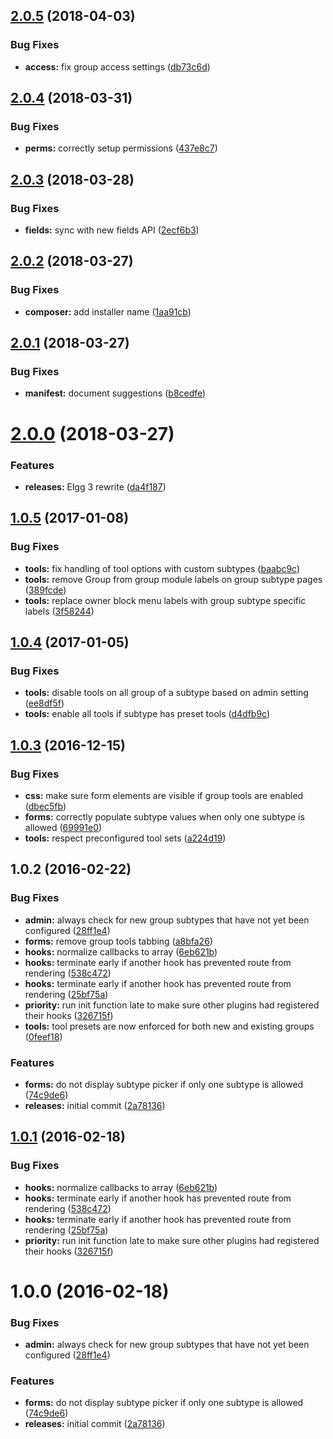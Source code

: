<a name="2.0.5"></a>
## [2.0.5](https://github.com/hypeJunctionPro/Elgg3-hypeGroups/compare/2.0.4...2.0.5) (2018-04-03)


### Bug Fixes

* **access:** fix group access settings ([db73c6d](https://github.com/hypeJunctionPro/Elgg3-hypeGroups/commit/db73c6d))



<a name="2.0.4"></a>
## [2.0.4](https://github.com/hypeJunctionPro/Elgg3-hypeGroups/compare/2.0.3...2.0.4) (2018-03-31)


### Bug Fixes

* **perms:** correctly setup permissions ([437e8c7](https://github.com/hypeJunctionPro/Elgg3-hypeGroups/commit/437e8c7))



<a name="2.0.3"></a>
## [2.0.3](https://github.com/hypeJunctionPro/Elgg3-hypeGroups/compare/2.0.2...2.0.3) (2018-03-28)


### Bug Fixes

* **fields:** sync with new fields API ([2ecf6b3](https://github.com/hypeJunctionPro/Elgg3-hypeGroups/commit/2ecf6b3))



<a name="2.0.2"></a>
## [2.0.2](https://github.com/hypeJunctionPro/Elgg3-hypeGroups/compare/2.0.1...2.0.2) (2018-03-27)


### Bug Fixes

* **composer:** add installer name ([1aa91cb](https://github.com/hypeJunctionPro/Elgg3-hypeGroups/commit/1aa91cb))



<a name="2.0.1"></a>
## [2.0.1](https://github.com/hypeJunctionPro/Elgg3-hypeGroups/compare/2.0.0...2.0.1) (2018-03-27)


### Bug Fixes

* **manifest:** document suggestions ([b8cedfe](https://github.com/hypeJunctionPro/Elgg3-hypeGroups/commit/b8cedfe))



<a name="2.0.0"></a>
# [2.0.0](https://github.com/hypeJunctionPro/Elgg3-hypeGroups/compare/1.0.5...2.0.0) (2018-03-27)


### Features

* **releases:** Elgg 3 rewrite ([da4f187](https://github.com/hypeJunctionPro/Elgg3-hypeGroups/commit/da4f187))



<a name="1.0.5"></a>
## [1.0.5](https://github.com/hypeJunction/Elgg-group_subtypes/compare/1.0.4...v1.0.5) (2017-01-08)


### Bug Fixes

* **tools:** fix handling of tool options with custom subtypes ([baabc9c](https://github.com/hypeJunction/Elgg-group_subtypes/commit/baabc9c))
* **tools:** remove Group from group module labels on group subtype pages ([389fcde](https://github.com/hypeJunction/Elgg-group_subtypes/commit/389fcde))
* **tools:** replace owner block menu labels with group subtype specific labels ([3f58244](https://github.com/hypeJunction/Elgg-group_subtypes/commit/3f58244))



<a name="1.0.4"></a>
## [1.0.4](https://github.com/hypeJunction/Elgg-group_subtypes/compare/1.0.3...v1.0.4) (2017-01-05)


### Bug Fixes

* **tools:** disable tools on all group of a subtype based on admin setting ([ee8df5f](https://github.com/hypeJunction/Elgg-group_subtypes/commit/ee8df5f))
* **tools:** enable all tools if subtype has preset tools ([d4dfb9c](https://github.com/hypeJunction/Elgg-group_subtypes/commit/d4dfb9c))



<a name="1.0.3"></a>
## [1.0.3](https://github.com/hypeJunction/Elgg-group_subtypes/compare/1.0.2...v1.0.3) (2016-12-15)


### Bug Fixes

* **css:** make sure form elements are visible if group tools are enabled ([dbec5fb](https://github.com/hypeJunction/Elgg-group_subtypes/commit/dbec5fb))
* **forms:** correctly populate subtype values when only one subtype is allowed ([69991e0](https://github.com/hypeJunction/Elgg-group_subtypes/commit/69991e0))
* **tools:** respect preconfigured tool sets ([a224d19](https://github.com/hypeJunction/Elgg-group_subtypes/commit/a224d19))



<a name="1.0.2"></a>
## 1.0.2 (2016-02-22)


### Bug Fixes

* **admin:** always check for new group subtypes that have not yet been configured ([28ff1e4](https://github.com/hypeJunction/Elgg-group_subtypes/commit/28ff1e4))
* **forms:** remove group tools tabbing ([a8bfa26](https://github.com/hypeJunction/Elgg-group_subtypes/commit/a8bfa26))
* **hooks:** normalize callbacks to array ([6eb621b](https://github.com/hypeJunction/Elgg-group_subtypes/commit/6eb621b))
* **hooks:** terminate early if another hook has prevented route from rendering ([538c472](https://github.com/hypeJunction/Elgg-group_subtypes/commit/538c472))
* **hooks:** terminate early if another hook has prevented route from rendering ([25bf75a](https://github.com/hypeJunction/Elgg-group_subtypes/commit/25bf75a))
* **priority:** run init function late to make sure other plugins had registered their hooks ([326715f](https://github.com/hypeJunction/Elgg-group_subtypes/commit/326715f))
* **tools:** tool presets are now enforced for both new and existing groups ([0feef18](https://github.com/hypeJunction/Elgg-group_subtypes/commit/0feef18))

### Features

* **forms:** do not display subtype picker if only one subtype is allowed ([74c9de6](https://github.com/hypeJunction/Elgg-group_subtypes/commit/74c9de6))
* **releases:** initial commit ([2a78136](https://github.com/hypeJunction/Elgg-group_subtypes/commit/2a78136))



<a name="1.0.1"></a>
## [1.0.1](https://github.com/hypeJunction/Elgg-group_subtypes/compare/1.0.0...v1.0.1) (2016-02-18)


### Bug Fixes

* **hooks:** normalize callbacks to array ([6eb621b](https://github.com/hypeJunction/Elgg-group_subtypes/commit/6eb621b))
* **hooks:** terminate early if another hook has prevented route from rendering ([538c472](https://github.com/hypeJunction/Elgg-group_subtypes/commit/538c472))
* **hooks:** terminate early if another hook has prevented route from rendering ([25bf75a](https://github.com/hypeJunction/Elgg-group_subtypes/commit/25bf75a))
* **priority:** run init function late to make sure other plugins had registered their hooks ([326715f](https://github.com/hypeJunction/Elgg-group_subtypes/commit/326715f))



<a name="1.0.0"></a>
# 1.0.0 (2016-02-18)


### Bug Fixes

* **admin:** always check for new group subtypes that have not yet been configured ([28ff1e4](https://github.com/hypeJunction/Elgg-group_subtypes/commit/28ff1e4))

### Features

* **forms:** do not display subtype picker if only one subtype is allowed ([74c9de6](https://github.com/hypeJunction/Elgg-group_subtypes/commit/74c9de6))
* **releases:** initial commit ([2a78136](https://github.com/hypeJunction/Elgg-group_subtypes/commit/2a78136))



